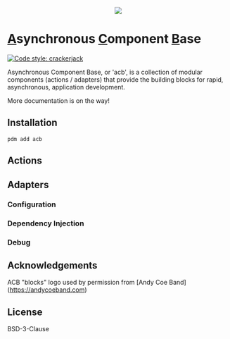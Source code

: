<p align="center">
<a href="https://andycoeband.com>"><img src="https://drive.google.com/uc?id=1pMUqyvgMkhGYoLz3jBibZDl3J63HEcCC"></a>
</p>

# <u>A</u>synchronous <u>C</u>omponent <u>B</u>ase

[![Code style: crackerjack](https://img.shields.io/badge/code%20style-crackerjack-000042)](https://github.com/lesleslie/crackerjack)


Asynchronous Component Base, or 'acb', is a collection of modular
components (actions / adapters) that provide the building blocks for rapid,
asynchronous, application development.

More documentation is on the way!

## Installation

```
pdm add acb
```

## Actions


## Adapters


### Configuration


### Dependency Injection


### Debug


## Acknowledgements

ACB "blocks" logo used by permission from [Andy Coe Band]
(https://andycoeband.com)


## License

BSD-3-Clause
